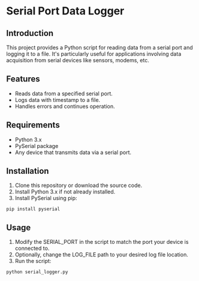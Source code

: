 # Serial Port Data Logger

## Introduction
This project provides a Python script for reading data from a serial port and logging it to a file. It's particularly useful for applications involving data acquisition from serial devices like sensors, modems, etc.

## Features
- Reads data from a specified serial port.
- Logs data with timestamp to a file.
- Handles errors and continues operation.

## Requirements
- Python 3.x
- PySerial package
- Any device that transmits data via a serial port.

## Installation
1. Clone this repository or download the source code.
2. Install Python 3.x if not already installed.
3. Install PySerial using pip:
   
`pip install pyserial`
   
## Usage
1. Modify the SERIAL_PORT in the script to match the port your device is connected to.
2. Optionally, change the LOG_FILE path to your desired log file location.
3. Run the script:

`python serial_logger.py`
